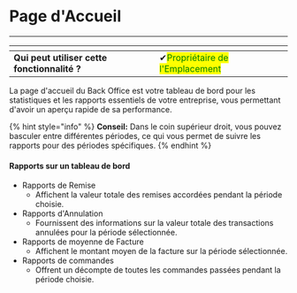 # Page d'Accueil

---------

<table data-card-size="large" data-view="cards" data-full-width="false"><thead><tr><th></th><th></th><th></th></tr></thead><tbody><tr><td><strong>Qui peut utiliser cette fonctionnalité ?</strong></td><td><span data-gb-custom-inline data-tag="emoji" data-code="2714">✔</span><mark style="color:green;">Propriétaire de l'Emplacement</mark></td><td></td></tr></tbody></table>

La page d'accueil du Back Office est votre tableau de bord pour les statistiques et les rapports essentiels de votre entreprise, vous permettant d'avoir un aperçu rapide de sa performance.

{% hint style="info" %}
**Conseil:** Dans le coin supérieur droit, vous pouvez basculer entre différentes périodes, ce qui vous permet de suivre les rapports pour des périodes spécifiques.
{% endhint %}

#### Rapports sur un tableau de bord

- Rapports de Remise
    + Affichent la valeur totale des remises accordées pendant la période choisie.
- Rapports d'Annulation
    + Fournissent des informations sur la valeur totale des transactions annulées pour la période sélectionnée.
- Rapports de moyenne de Facture
    + Affichent le montant moyen de la facture sur la période sélectionnée.
- Rapports de commandes
    + Offrent un décompte de toutes les commandes passées pendant la période choisie.